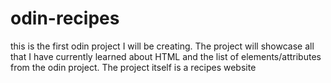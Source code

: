 # odin-recipes 
this is the first odin project I will be creating. The project will showcase all that I have currently learned about HTML and the list of elements/attributes from the odin project. The project itself is a recipes website
